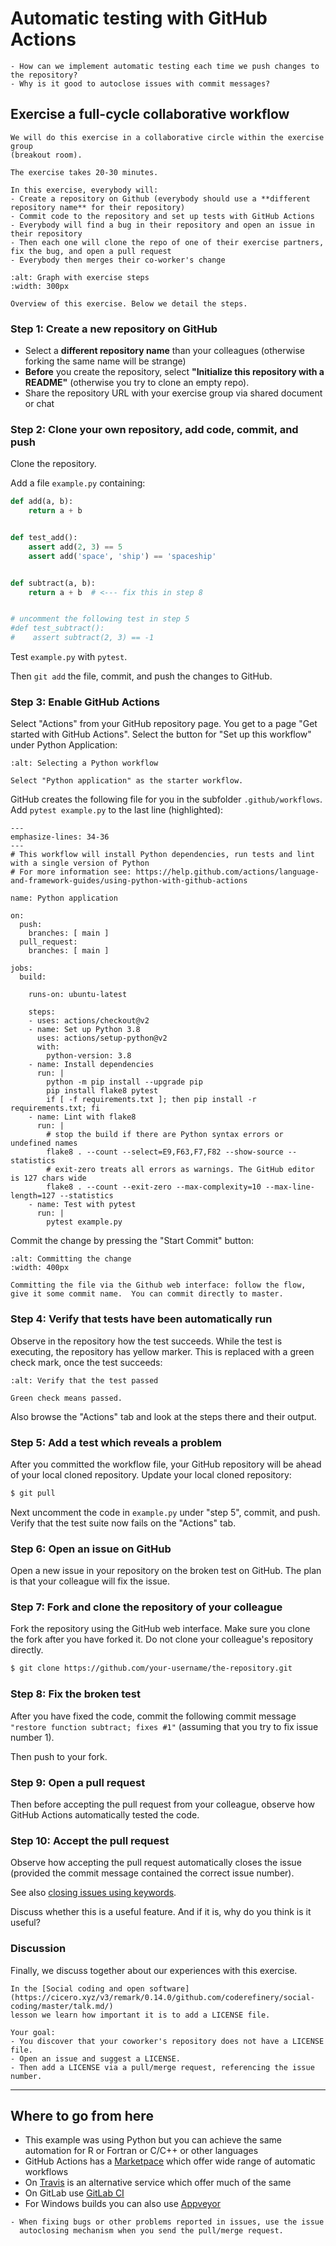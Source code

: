 # Automatic testing with GitHub Actions

```{questions}
- How can we implement automatic testing each time we push changes to the repository?
- Why is it good to autoclose issues with commit messages?
```


## Exercise a full-cycle collaborative workflow

```{challenge} Exercise overview
We will do this exercise in a collaborative circle within the exercise group
(breakout room).

The exercise takes 20-30 minutes.

In this exercise, everybody will:
- Create a repository on Github (everybody should use a **different repository name** for their repository)
- Commit code to the repository and set up tests with GitHub Actions
- Everybody will find a bug in their repository and open an issue in their repository
- Then each one will clone the repo of one of their exercise partners, fix the bug, and open a pull request
- Everybody then merges their co-worker's change
```

```{figure} img/testing_group_work.png
:alt: Graph with exercise steps
:width: 300px

Overview of this exercise. Below we detail the steps.
```


### Step 1: Create a new repository on GitHub

- Select a **different repository name** than your colleagues (otherwise forking the same name will be strange)
- **Before** you create the repository, select **"Initialize this repository
  with a README"** (otherwise you try to clone an empty repo).
- Share the repository URL with your exercise group via shared document or chat


### Step 2: Clone your own repository, add code, commit, and push

Clone the repository.

Add a file `example.py` containing:

```python
def add(a, b):
    return a + b


def test_add():
    assert add(2, 3) == 5
    assert add('space', 'ship') == 'spaceship'


def subtract(a, b):
    return a + b  # <--- fix this in step 8


# uncomment the following test in step 5
#def test_subtract():
#    assert subtract(2, 3) == -1
```
Test `example.py` with `pytest`.

Then `git add` the file, commit, and push the changes to GitHub.


### Step 3: Enable GitHub Actions

Select "Actions" from your GitHub repository page. You get to a page
"Get started with GitHub Actions". Select the button for "Set up
this workflow" under Python Application:

```{figure} img/python_application.png
:alt: Selecting a Python workflow

Select "Python application" as the starter workflow.
```

GitHub creates the following file for you in the subfolder `.github/workflows`.
Add `pytest example.py` to the last line (highlighted):

```{code-block} yaml
---
emphasize-lines: 34-36
---
# This workflow will install Python dependencies, run tests and lint with a single version of Python
# For more information see: https://help.github.com/actions/language-and-framework-guides/using-python-with-github-actions

name: Python application

on:
  push:
    branches: [ main ]
  pull_request:
    branches: [ main ]

jobs:
  build:

    runs-on: ubuntu-latest

    steps:
    - uses: actions/checkout@v2
    - name: Set up Python 3.8
      uses: actions/setup-python@v2
      with:
        python-version: 3.8
    - name: Install dependencies
      run: |
        python -m pip install --upgrade pip
        pip install flake8 pytest
        if [ -f requirements.txt ]; then pip install -r requirements.txt; fi
    - name: Lint with flake8
      run: |
        # stop the build if there are Python syntax errors or undefined names
        flake8 . --count --select=E9,F63,F7,F82 --show-source --statistics
        # exit-zero treats all errors as warnings. The GitHub editor is 127 chars wide
        flake8 . --count --exit-zero --max-complexity=10 --max-line-length=127 --statistics
    - name: Test with pytest
      run: |
        pytest example.py
```

Commit the change by pressing the "Start Commit" button:

```{figure} img/gh_action_commit.png
:alt: Committing the change
:width: 400px

Committing the file via the Github web interface: follow the flow, give it some commit name.  You can commit directly to master.
```


### Step 4: Verify that tests have been automatically run

Observe in the repository how the test succeeds. While the test is
executing, the repository has yellow marker. This is replaced with a green
check mark, once the test succeeds:

```{figure} img/green_check_mark.png
:alt: Verify that the test passed

Green check means passed.
```

Also browse the "Actions" tab and look at the steps there and their output.


### Step 5: Add a test which reveals a problem

After you committed the workflow file, your GitHub repository will be ahead of
your local cloned repository.  Update your local cloned repository:

```bash
$ git pull
```

Next uncomment the code in `example.py` under "step 5", commit, and push.
Verify that the test suite now fails on the "Actions" tab.


### Step 6: Open an issue on GitHub

Open a new issue in your repository on the broken test on GitHub.
The plan is that your colleague will fix the issue.


### Step 7: Fork and clone the repository of your colleague

Fork the repository using the GitHub web interface. Make sure you clone the
fork after you have forked it. Do not clone your colleague's repository
directly.

```bash
$ git clone https://github.com/your-username/the-repository.git
```


### Step 8: Fix the broken test

After you have fixed the code,
commit the following commit message `"restore function subtract; fixes #1"` (assuming that you try to fix issue number 1).

Then push to your fork.


### Step 9: Open a pull request

Then before accepting the pull request from your colleague, observe
how GitHub Actions automatically tested the code.


### Step 10: Accept the pull request

Observe how accepting the pull request automatically closes the issue (provided
the commit message contained the correct issue number).

See also
[closing issues using keywords](https://help.github.com/articles/closing-issues-using-keywords/).

Discuss whether this is a useful feature. And if it is, why do you think is it useful?


### Discussion

Finally, we discuss together about our experiences with this exercise.


```{challenge} Optional exercise
In the [Social coding and open software](https://cicero.xyz/v3/remark/0.14.0/github.com/coderefinery/social-coding/master/talk.md/)
lesson we learn how important it is to add a LICENSE file.

Your goal:
- You discover that your coworker's repository does not have a LICENSE file.
- Open an issue and suggest a LICENSE.
- Then add a LICENSE via a pull/merge request, referencing the issue number.
```

---

## Where to go from here

- This example was using Python but you can achieve the same automation for R or Fortran or C/C++ or other languages
- GitHub Actions has a [Marketpace](https://github.com/marketplace?type=actions) which offer wide range of automatic workflows
- On [Travis](https://travis-ci.org) is an alternative service which offer much of the same
- On GitLab use [GitLab CI](https://about.gitlab.com/product/continuous-integration/)
- For Windows builds you can also use [Appveyor](https://www.appveyor.com)


```{keypoints}
- When fixing bugs or other problems reported in issues, use the issue
  autoclosing mechanism when you send the pull/merge request.
```

